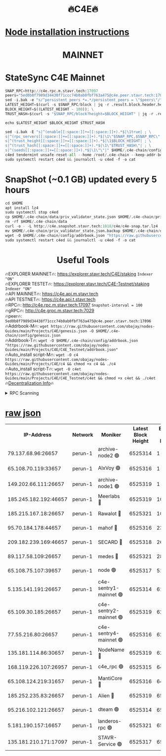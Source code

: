 <h1 align="center"> 🔥C4E🔥</h1>

[Node installation instructions](https://github.com/obajay/nodes-Guides/tree/main/Projects/C4E)
=

<h1 align="center"> MAINNET</h1>

# StateSync C4E Mainnet
```python
SNAP_RPC=http://c4e.rpc.m.stavr.tech:17097
peers="5ed0b8f7989d34438f71ccc74b0ab0fbf763a475@c4e.peer.stavr.tech:17096"
sed -i.bak -e "s/^persistent_peers *=.*/persistent_peers = \"$peers\"/" $HOME/.c4e-chain/config/config.toml
LATEST_HEIGHT=$(curl -s $SNAP_RPC/block | jq -r .result.block.header.height); \
BLOCK_HEIGHT=$((LATEST_HEIGHT - 100)); \
TRUST_HASH=$(curl -s "$SNAP_RPC/block?height=$BLOCK_HEIGHT" | jq -r .result.block_id.hash)

echo $LATEST_HEIGHT $BLOCK_HEIGHT $TRUST_HASH

sed -i.bak -E "s|^(enable[[:space:]]+=[[:space:]]+).*$|\1true| ; \
s|^(rpc_servers[[:space:]]+=[[:space:]]+).*$|\1\"$SNAP_RPC,$SNAP_RPC\"| ; \
s|^(trust_height[[:space:]]+=[[:space:]]+).*$|\1$BLOCK_HEIGHT| ; \
s|^(trust_hash[[:space:]]+=[[:space:]]+).*$|\1\"$TRUST_HASH\"| ; \
s|^(seeds[[:space:]]+=[[:space:]]+).*$|\1\"\"|" $HOME/.c4e-chain/config/config.toml
c4ed tendermint unsafe-reset-all --home /root/.c4e-chain --keep-addr-book
sudo systemctl restart c4ed && journalctl -u c4ed -f -o cat
```
# SnapShot (~0.1 GB) updated every 5 hours
```python
cd $HOME
apt install lz4
sudo systemctl stop c4ed
cp $HOME/.c4e-chain/data/priv_validator_state.json $HOME/.c4e-chain/priv_validator_state.json.backup
rm -rf $HOME/.c4e-chain/data
curl -o - -L http://c4e.snapshot.stavr.tech:1018/c4e/c4e-snap.tar.lz4 | lz4 -c -d - | tar -x -C $HOME/.c4e-chain --strip-components 2
mv $HOME/.c4e-chain/priv_validator_state.json.backup $HOME/.c4e-chain/data/priv_validator_state.json
wget -O $HOME/.c4e-chain/config/addrbook.json "https://raw.githubusercontent.com/obajay/nodes-Guides/main/Projects/C4E/addrbook.json"
sudo systemctl restart c4ed && journalctl -u c4ed -f -o cat
```
 <h1 align="center"> Useful Tools</h1>

🔥EXPLORER MAINNET🔥:  https://explorer.stavr.tech/C4E/staking            `Indexer "ON"` \
🔥EXPLORER TESTET🔥:   https://explorer.stavr.tech/C4E-Testnet/staking     `Indexer "ON"` \
🔥API MAINNET🔥:       https://c4e.api.m.stavr.tech \
🔥API TESTNET🔥:       https://c4e.api.t.stavr.tech \
🔥RPC🔥:               http://c4e.rpc.m.stavr.tech:17097                  `Snapshot-interval = 100` \
🔥gRPC🔥:              http://c4e.grpc.m.stavr.tech:7029 \
🔥peer🔥:              `5ed0b8f7989d34438f71ccc74b0ab0fbf763a475@c4e.peer.stavr.tech:17096` \
🔥Addrbook-M🔥:    ```wget https://raw.githubusercontent.com/obajay/nodes-Guides/main/Projects/C4E/genesis.json -O $HOME/.c4e-chain/config/genesis.json``` \
🔥Addrbook-T🔥:    ```wget -O $HOME/.c4e-chain/config/addrbook.json "https://raw.githubusercontent.com/obajay/nodes-Guides/main/Projects/C4E/C4E_Testnet/addrbook.json"``` \
🔥Auto_install script-M🔥: ```wget -O c4 https://raw.githubusercontent.com/obajay/nodes-Guides/main/Projects/C4E/c4 && chmod +x c4 && ./c4``` \
🔥Auto_install script-T🔥: ```wget -O c4et https://raw.githubusercontent.com/obajay/nodes-Guides/main/Projects/C4E/C4E_Testnet/c4et && chmod +x c4et && ./c4et``` \
🔥[Decentralization Info](https://github.com/obajay/StateSync-snapshots/tree/main/Projects/C4E/Decentralization)🔥




<details>
<summary>RPC Scanning</summary>

<h2 align="center"> We scan nodes in real time every 4 hours. And we provide the final result of RPC endpoints.
We cannot influence the operation of these nodes in any way. </h2>


```python
If Voting Power is higher than 0 --> then the Node is a validator of the network and may be subject to attack and be a potential threat to the chain.
```
```python
We marked such validators with a red symbol
```

</details>

[raw json](https://rpc-check.c4e.stavr.tech/c4e/rpc-c4e-result.json)
=



<table><tr><th>IP-Address</th><th>Network</th><th>Moniker</th><th>Latest Block Height</th><th>Earliest Block Height</th><th>Catching Up</th><th>Tx Index</th><th>Voting Power</th><th>Scan Time</th></tr><tr><td>79.137.68.96:26657</td><td>perun-1</td><td>archive-node2 🟢</td><td>6525314</td><td>1</td><td>False</td><td>on</td><td>0</td><td>2023-12-31T09:13:28.925227861UTC</td></tr><tr><td>65.108.70.119:33657</td><td>perun-1</td><td>AlxVoy 🟢</td><td>6525316</td><td>1</td><td>False</td><td>on</td><td>0</td><td>2023-12-31T09:13:43.116532329UTC</td></tr><tr><td>149.202.66.111:26657</td><td>perun-1</td><td>archive-node1 🟢</td><td>6525319</td><td>1</td><td>False</td><td>on</td><td>0</td><td>2023-12-31T09:13:58.767272697UTC</td></tr><tr><td>185.245.182.192:46657</td><td>perun-1</td><td>Meerlabs 🔴</td><td>6525319</td><td>1051501</td><td>False</td><td>on</td><td>493550</td><td>2023-12-31T09:14:02.276427995UTC</td></tr><tr><td>185.215.167.18:26657</td><td>perun-1</td><td>Rawalot 🔴</td><td>6525321</td><td>1090501</td><td>False</td><td>on</td><td>579034</td><td>2023-12-31T09:14:13.866284411UTC</td></tr><tr><td>95.70.184.178:44657</td><td>perun-1</td><td>mahof 🔴</td><td>6525316</td><td>2342001</td><td>False</td><td>off</td><td>1357006</td><td>2023-12-31T09:13:42.350623445UTC</td></tr><tr><td>209.182.239.169:46657</td><td>perun-1</td><td>SECARD 🔴</td><td>6525318</td><td>2616101</td><td>False</td><td>off</td><td>675729</td><td>2023-12-31T09:13:56.427223507UTC</td></tr><tr><td>89.117.58.109:26657</td><td>perun-1</td><td>medes 🔴</td><td>6525321</td><td>2826001</td><td>False</td><td>off</td><td>471345</td><td>2023-12-31T09:14:09.112864205UTC</td></tr><tr><td>65.108.75.107:39657</td><td>perun-1</td><td>node 🟢</td><td>6525317</td><td>5198801</td><td>False</td><td>on</td><td>0</td><td>2023-12-31T09:13:45.485558340UTC</td></tr><tr><td>5.135.141.191:26657</td><td>perun-1</td><td>c4e-sentry1-mainnet 🟢</td><td>6525314</td><td>6198001</td><td>False</td><td>on</td><td>0</td><td>2023-12-31T09:13:28.239272656UTC</td></tr><tr><td>65.109.30.185:26657</td><td>perun-1</td><td>c4e-sentry2-mainnet 🟢</td><td>6525319</td><td>6238301</td><td>False</td><td>on</td><td>0</td><td>2023-12-31T09:14:01.910887676UTC</td></tr><tr><td>77.55.216.80:26657</td><td>perun-1</td><td>c4e-sentry4-mainnet 🟢</td><td>6525316</td><td>6241001</td><td>False</td><td>on</td><td>0</td><td>2023-12-31T09:13:42.775140527UTC</td></tr><tr><td>135.181.114.86:30657</td><td>perun-1</td><td>NodeName 🔴</td><td>6525319</td><td>6284301</td><td>False</td><td>off</td><td>333717</td><td>2023-12-31T09:13:59.092119603UTC</td></tr><tr><td>168.119.226.107:26957</td><td>perun-1</td><td>c4e_rpc 🟢</td><td>6525315</td><td>6425315</td><td>False</td><td>on</td><td>0</td><td>2023-12-31T09:13:35.322546236UTC</td></tr><tr><td>65.108.124.219:31657</td><td>perun-1</td><td>MantiCore 🔴</td><td>6525316</td><td>6425316</td><td>False</td><td>off</td><td>837831</td><td>2023-12-31T09:13:41.834818823UTC</td></tr><tr><td>185.252.235.83:26657</td><td>perun-1</td><td>Alien 🔴</td><td>6525319</td><td>6502501</td><td>False</td><td>on</td><td>380508</td><td>2023-12-31T09:13:59.420698955UTC</td></tr><tr><td>95.216.102.121:26657</td><td>perun-1</td><td>dteam 🟢</td><td>6525314</td><td>6511501</td><td>False</td><td>on</td><td>0</td><td>2023-12-31T09:13:28.589583461UTC</td></tr><tr><td>5.181.190.157:16657</td><td>perun-1</td><td>landeros-rpc 🟢</td><td>6525321</td><td>6522001</td><td>False</td><td>on</td><td>0</td><td>2023-12-31T09:14:13.558891598UTC</td></tr><tr><td>135.181.210.171:17097</td><td>perun-1</td><td>STAVR-Service 🟢</td><td>6525317</td><td>6522801</td><td>False</td><td>on</td><td>0</td><td>2023-12-31T09:13:47.947726876UTC</td></tr></table>
